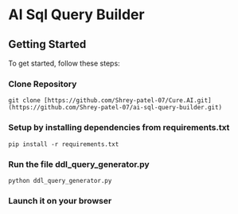 # AI Sql Query Builder

## Getting Started

To get started, follow these steps:

### Clone Repository
```
git clone [https://github.com/Shrey-patel-07/Cure.AI.git](https://github.com/Shrey-patel-07/ai-sql-query-builder.git)
```

### Setup by installing dependencies from  requirements.txt
```
pip install -r requirements.txt
```

### Run the file ddl_query_generator.py
```
python ddl_query_generator.py
```

### Launch it on your browser
